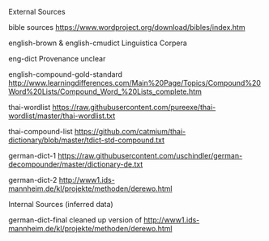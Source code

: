 External Sources

bible sources
https://www.wordproject.org/download/bibles/index.htm

english-brown & english-cmudict
Linguistica Corpera

eng-dict
Provenance unclear

english-compound-gold-standard
http://www.learningdifferences.com/Main%20Page/Topics/Compound%20Word%20Lists/Compound_Word_%20Lists_complete.htm

thai-wordlist
https://raw.githubusercontent.com/pureexe/thai-wordlist/master/thai-wordlist.txt

thai-compound-list
https://github.com/catmium/thai-dictionary/blob/master/tdict-std-compound.txt

german-dict-1
https://raw.githubusercontent.com/uschindler/german-decompounder/master/dictionary-de.txt

german-dict-2
http://www1.ids-mannheim.de/kl/projekte/methoden/derewo.html

Internal Sources (inferred data)

german-dict-final
cleaned up version of http://www1.ids-mannheim.de/kl/projekte/methoden/derewo.html